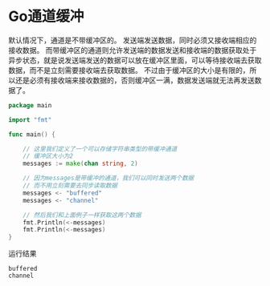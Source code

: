# Go通道缓冲
默认情况下，通道是不带缓冲区的。
发送端发送数据，同时必须又接收端相应的接收数据。
而带缓冲区的通道则允许发送端的数据发送和接收端的数据获取处于异步状态，就是说发送端发送的数据可以放在缓冲区里面，可以等待接收端去获取数据，而不是立刻需要接收端去获取数据。
不过由于缓冲区的大小是有限的，所以还是必须有接收端来接收数据的，否则缓冲区一满，数据发送端就无法再发送数据了。

```go
package main

import "fmt"

func main() {

	// 这里我们定义了一个可以存储字符串类型的带缓冲通道
	// 缓冲区大小为2
	messages := make(chan string, 2)

	// 因为messages是带缓冲的通道，我们可以同时发送两个数据
	// 而不用立刻需要去同步读取数据
	messages <- "buffered"
	messages <- "channel"

	// 然后我们和上面例子一样获取这两个数据
	fmt.Println(<-messages)
	fmt.Println(<-messages)
}
```
运行结果
```
buffered
channel
```